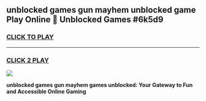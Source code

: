 
## unblocked games gun mayhem unblocked game Play Online 👋 Unblocked Games #6k5d9
<h3>
<a href="https://premium.freeplayer.one?title=unblocked_games_gun_mayhem&ref=21F">CLICK TO PLAY</a></h3>
<hr>

<h3>
<a href="https://premium.freeplayer.one?title=unblocked_games_gun_mayhem&ref=21F">CLICK 2 PLAY</a>
  
</h3>

<a href="https://premium.freeplayer.one?title=unblocked_games_gun_mayhem&ref=21F/"><img src="https://clearcache.store/games.png"></a>


**unblocked games gun mayhem games unblocked: Your Gateway to Fun and Accessible Online Gaming**
